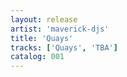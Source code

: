 ```yaml
---
layout: release
artist: 'maverick-djs'
title: 'Quays'
tracks: ['Quays', 'TBA']
catalog: 001
---
```

